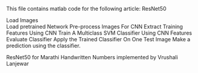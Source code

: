 
This file contains matlab code for the following article:
 ResNet50

Load Images   
Load pretrained Network
Pre-process Images For CNN
Extract Training Features Using CNN
Train A Multiclass SVM Classifier Using CNN Features
Evaluate Classifier
Apply the Trained Classifier On One Test Image
Make a prediction using the classifier.

ResNet50 for Marathi Handwritten Numbers implemented by Vrushali Lanjewar





